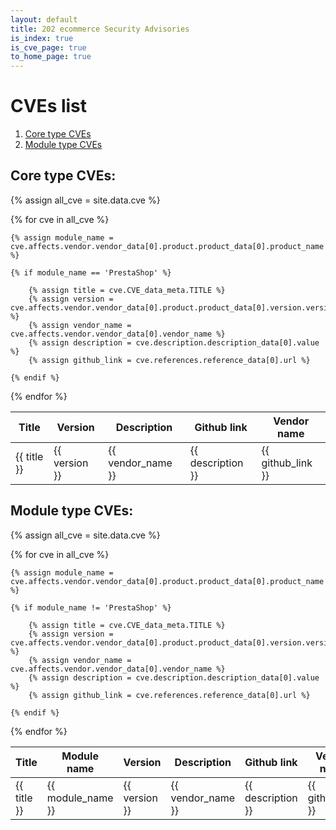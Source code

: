 ```yaml
---
layout: default
title: 202 ecommerce Security Advisories
is_index: true
is_cve_page: true
to_home_page: true
---
```


# CVEs list

1. [Core type CVEs](#core-type-cves)
2. [Module type CVEs](#module-type-cves)

## Core type CVEs:

{% assign all_cve = site.data.cve %}

<table>
  <thead>
    <tr>
      <th>Title</th>
      <th>Version</th>
      <th>Description</th>
      <th>Github link</th>
      <th>Vendor name</th>
    </tr>
  </thead>
  <tbody>

{% for cve in all_cve %}

    {% assign module_name = cve.affects.vendor.vendor_data[0].product.product_data[0].product_name %}

    {% if module_name == 'PrestaShop' %}

        {% assign title = cve.CVE_data_meta.TITLE %}
        {% assign version = cve.affects.vendor.vendor_data[0].product.product_data[0].version.version_data[0].version_value %}
        {% assign vendor_name = cve.affects.vendor.vendor_data[0].vendor_name %}
        {% assign description = cve.description.description_data[0].value %}
        {% assign github_link = cve.references.reference_data[0].url %}

<tr>
  <td>{{ title }}</td>
  <td>{{ version }}</td>
  <td>{{ vendor_name }}</td>
  <td>{{ description }}</td>
  <td>{{ github_link }}</td>
</tr>

    {% endif %}
{% endfor %}

  </tbody>
</table>


## Module type CVEs:

{% assign all_cve = site.data.cve %}

<table>
  <thead>
    <tr>
      <th>Title</th>
      <th>Module name</th>
      <th>Version</th>
      <th>Description</th>
      <th>Github link</th>
      <th>Vendor name</th>
    </tr>
  </thead>
  <tbody>

{% for cve in all_cve %}

    {% assign module_name = cve.affects.vendor.vendor_data[0].product.product_data[0].product_name %}

    {% if module_name != 'PrestaShop' %}

        {% assign title = cve.CVE_data_meta.TITLE %}
        {% assign version = cve.affects.vendor.vendor_data[0].product.product_data[0].version.version_data[0].version_value %}
        {% assign vendor_name = cve.affects.vendor.vendor_data[0].vendor_name %}
        {% assign description = cve.description.description_data[0].value %}
        {% assign github_link = cve.references.reference_data[0].url %}

<tr>
  <td>{{ title }}</td>
  <td>{{ module_name }}</td>
  <td>{{ version }}</td>
  <td>{{ vendor_name }}</td>
  <td>{{ description }}</td>
  <td>{{ github_link }}</td>
</tr>

    {% endif %}
{% endfor %}

  </tbody>
</table>